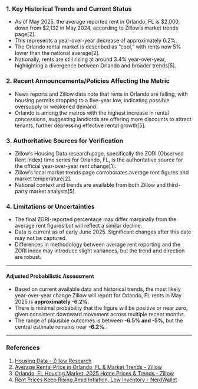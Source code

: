 ### 1. Key Historical Trends and Current Status

- As of May 2025, the average reported rent in Orlando, FL is $2,000, down from $2,132 in May 2024, according to Zillow’s market trends page[2].
- This represents a year-over-year decrease of approximately 6.2%.
- The Orlando rental market is described as “cool,” with rents now 5% lower than the national average[2].
- Nationally, rents are still rising at around 3.4% year-over-year, highlighting a divergence between Orlando and broader trends[5].

### 2. Recent Announcements/Policies Affecting the Metric

- News reports and Zillow data note that rents in Orlando are falling, with housing permits dropping to a five-year low, indicating possible oversupply or weakened demand.
- Orlando is among the metros with the highest increase in rental concessions, suggesting landlords are offering more discounts to attract tenants, further depressing effective rental growth[5].

### 3. Authoritative Sources for Verification

- Zillow’s Housing Data research page, specifically the ZORI (Observed Rent Index) time series for Orlando, FL, is the authoritative source for the official year-over-year rent change[1].
- Zillow’s local market trends page corroborates average rent figures and market temperature[2].
- National context and trends are available from both Zillow and third-party market analysts[5].

### 4. Limitations or Uncertainties

- The final ZORI-reported percentage may differ marginally from the average rent figures but will reflect a similar decline.
- Data is current as of early June 2025. Significant changes after this date may not be captured.
- Differences in methodology between average rent reporting and the ZORI index may introduce slight variances, but the trend and direction are robust.

---

#### Adjusted Probabilistic Assessment

- Based on current available data and historical trends, the most likely year-over-year change Zillow will report for Orlando, FL rents in May 2025 is **approximately -6.2%**.
- There is minimal probability that the figure will be positive or near zero, given consistent downward movement across multiple recent months.
- The range of plausible outcomes is between **-6.5% and -5%**, but the central estimate remains near **-6.2%**.

---

### References

1. [Housing Data - Zillow Research](https://www.zillow.com/research/data/)
2. [Average Rental Price in Orlando, FL & Market Trends - Zillow](https://www.zillow.com/rental-manager/market-trends/orlando-fl/)
3. [Orlando, FL Housing Market: 2025 Home Prices & Trends - Zillow](https://www.zillow.com/home-values/13121/orlando-fl/)
5. [Rent Prices Keep Rising Amid Inflation, Low Inventory - NerdWallet](https://www.nerdwallet.com/article/finance/rental-market-trends)